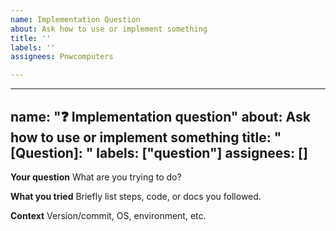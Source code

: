 ```yaml
---
name: Implementation Question
about: Ask how to use or implement something
title: ''
labels: ''
assignees: Pnwcomputers

---
```


---
name: "❓ Implementation question"
about: Ask how to use or implement something
title: "[Question]: "
labels: ["question"]
assignees: []
---

**Your question**
What are you trying to do?

**What you tried**
Briefly list steps, code, or docs you followed.

**Context**
Version/commit, OS, environment, etc.
